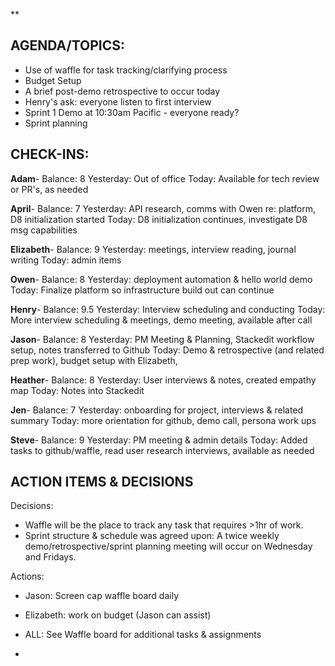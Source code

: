 
**

AGENDA/TOPICS:
------

 - Use of waffle for task tracking/clarifying process
 - Budget Setup
 - A brief post-demo retrospective to occur today
 - Henry's ask: everyone listen to first interview
 - Sprint 1 Demo at 10:30am Pacific - everyone ready?
 - Sprint planning


CHECK-INS:
----------

**Adam**- Balance: 8
Yesterday: Out of office
Today: Available for tech review or PR's, as needed

**April**- Balance: 7
Yesterday: API research, comms with Owen re: platform, D8 initialization started
Today: D8 initialization continues, investigate D8 msg capabilities

**Elizabeth**- Balance: 9
Yesterday: meetings, interview reading, journal writing
Today: admin items

**Owen**- Balance: 8
Yesterday: deployment automation & hello world demo
Today: Finalize platform so infrastructure build out can continue

**Henry**- Balance: 9.5
Yesterday: Interview scheduling and conducting
Today: More interview scheduling & meetings, demo meeting, available after call

**Jason**- Balance: 8
Yesterday: PM Meeting & Planning, Stackedit workflow setup, notes transferred to Github
Today: Demo & retrospective (and related prep work), budget setup with Elizabeth, 

**Heather**- Balance: 8
Yesterday: User interviews & notes, created empathy map
Today: Notes into Stackedit

**Jen**- Balance: 7
Yesterday: onboarding for project, interviews & related summary
Today: more orientation for github, demo call, persona work ups

**Steve**- Balance: 9
Yesterday: PM meeting & admin details
Today: Added tasks to github/waffle, read user research interviews, available as needed


## ACTION ITEMS & DECISIONS ##

Decisions:

 - Waffle will be the place to track any task that requires >1hr of work.
 - Sprint structure & schedule was agreed upon: A twice weekly demo/retrospective/sprint planning meeting will occur on Wednesday and Fridays.

Actions:

 - Jason: Screen cap waffle board daily
 - Elizabeth: work on budget (Jason can assist)
 - ALL: See Waffle board for additional tasks & assignments


 - 